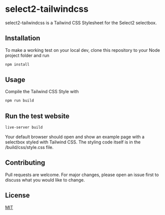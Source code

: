 # select2-tailwindcss

select2-tailwindcss is a Tailwind CSS Stylesheet for the Select2 selectbox.

## Installation

To make a working test on your local dev, clone this repository to your Node project folder and run 

```bash
npm install
```

## Usage

Compile the Tailwind CSS Style with
```bash
npm run build
```
## Run the test website

```bash
live-server build
```
Your default browser should open and show an example page with a selectbox styled with Tailwind CSS. The styling code itself is in the /build/css/style.css file.

## Contributing
Pull requests are welcome. For major changes, please open an issue first to discuss what you would like to change.

## License
[MIT](https://choosealicense.com/licenses/mit/)
